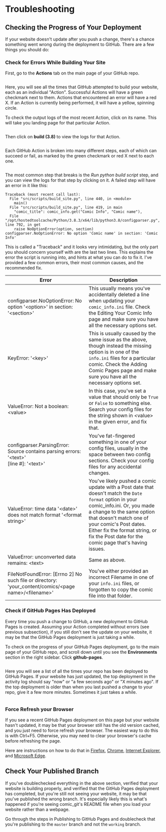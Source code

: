 # Troubleshooting

## Checking the Progress of Your Deployment

If your website doesn't update after you push a change, there's a chance something went wrong during the deployment to GitHub. There are a few things you should do:

### Check for Errors While Building Your Site

First, go to the **Actions** tab on the main page of your GitHub repo.

<figure><img src="https://raw.githubusercontent.com/ryanvilbrandt/comic_git/docs/docs/img/troubleshooting/repo-actions.png" alt=""><figcaption></figcaption></figure>

Here, you will see all the times that GitHub attempted to build your website, each as an individual "Action". Successful Actions will have a green checkmark next to them. Actions that encountered an error will have a red X. If an Action is currently being performed, it will have a yellow, spinning circle.

To check the output logs of the most recent Action, click on its name. This will take you landing page for that particular Action.

<figure><img src="https://raw.githubusercontent.com/ryanvilbrandt/comic_git/docs/docs/img/troubleshooting/actions-latest-build.png" alt=""><figcaption></figcaption></figure>

Then click on **build (3.8)** to view the logs for that Action.

<figure><img src="https://raw.githubusercontent.com/ryanvilbrandt/comic_git/docs/docs/img/troubleshooting/actions-build-38.png" alt=""><figcaption></figcaption></figure>

Each GitHub Action is broken into many different steps, each of which can succeed or fail, as marked by the green checkmark or red X next to each one.

<figure><img src="https://raw.githubusercontent.com/ryanvilbrandt/comic_git/docs/docs/img/troubleshooting/build-38-check-pipeline.png" alt=""><figcaption></figcaption></figure>

The most common step that breaks is the _Run python build script_ step, and you can view the logs for that step by clicking on it. A failed step will have an error in it like this:

```
Traceback (most recent call last):
  File "src/scripts/build_site.py", line 440, in <module>
    main()
  File "src/scripts/build_site.py", line 419, in main
    "comic_title": comic_info.get("Comic Info", "Comic name"),
  File "/opt/hostedtoolcache/Python/3.8.3/x64/lib/python3.8/configparser.py", line 792, in get
    raise NoOptionError(option, section)
configparser.NoOptionError: No option 'Comic name' in section: 'Comic Info'
```

This is called a "Traceback" and it looks very intimidating, but the only part you should concern yourself with are the last two lines. This explains the error the script is running into, and hints at what you can do to fix it. I've provided a few common errors, their most common causes, and the recommended fix.

| Error                                                                                                          | Description                                                                                                                                                                                                                                                                                                       |
| -------------------------------------------------------------------------------------------------------------- | ----------------------------------------------------------------------------------------------------------------------------------------------------------------------------------------------------------------------------------------------------------------------------------------------------------------- |
| configparser.NoOptionError: No option '\<option>' in section: '\<section>'                                     | This usually means you've accidentally deleted a line when updating your `comic_info.ini` file. Check the Editing Your Comic Info page and make sure you have all the necessary options set.                                                                                                                      |
| KeyError: '\<key>'                                                                                             | This is usually caused by the same issue as the above, though instead the missing option is in one of the `info.ini` files for a particular comic. Check the Adding Comic Pages page and make sure you have all the necessary options set.                                                                        |
| ValueError: Not a boolean: \<value>                                                                            | In this case, you've set a value that should only be `True` or `False` to something else. Search your config files for the string shown in \<value> in the given error, and fix that.                                                                                                                             |
| <p>configparser.ParsingError: Source contains parsing errors: '&#x3C;text>'<br>    [line #]: '&#x3C;text>'</p> | You've fat-fingered something in one of your config files, usually in the space between two config sections. Check your config files for any accidental changes.                                                                                                                                                  |
| ValueError: time data '\<date>' does not match format '\<format string>'                                       | You've likely pushed a comic update with a Post date that doesn't match the `Date format` option in your comic\_info.ini. Or, you made a change to the same option that doesn't match one of your comic's Post dates. Either fix the format string, or fix the Post date for the comic page that's having issues. |
| ValueError: unconverted data remains: \<text>                                                                  | Same as above.                                                                                                                                                                                                                                                                                                    |
| FileNotFoundError: \[Errno 2] No such file or directory: 'your\_content/comics/\<page name>/\<filename>'       | You've either provided an incorrect Filename in one of your `info.ini` files, or forgotten to copy the comic file into that folder.                                                                                                                                                                               |

### Check if GitHub Pages Has Deployed

Every time you push a change to GitHub, a new deployment to GitHub Pages is created. Assuming your Action completed without errors (see previous subsection), if you still don't see the update on your website, it may be that the GitHub Pages deployment is just taking a while.

To check on the progress of your GitHub Pages deployment, go to the main page of your GitHub repo, and scroll down until you see the **Environments** section in the right sidebar. Click **github-pages**.

<figure><img src="https://raw.githubusercontent.com/ryanvilbrandt/comic_git/docs/docs/img/troubleshooting/repo-environments.png" alt=""><figcaption></figcaption></figure>

Here you will see a list of all the times your repo has been deployed to GitHub Pages. If your website has just updated, the top deployment in the activity log should say "now" or "a few seconds ago" or "X minutes ago". If the top deployment is older than when you last pushed a change to your repo, give it a few more minutes. Sometimes it just takes a while.

<figure><img src="https://raw.githubusercontent.com/ryanvilbrandt/comic_git/docs/docs/img/troubleshooting/deployments.png" alt=""><figcaption></figcaption></figure>

### Force Refresh your Browser

If you see a recent GitHub Pages deployment on this page but your website hasn't updated, it may be that your browser still has the old version cached, and you just need to force refresh your browser. The easiest way to do this is with Ctrl+F5. Otherwise, you may need to clear your browser's cache before refreshing the page.

Here are instructions on how to do that in [Firefox](https://support.mozilla.org/en-US/kb/how-clear-firefox-cache), [Chrome](https://support.google.com/accounts/answer/32050), [Internet Explorer](https://support.microsoft.com/en-us/help/17438/windows-internet-explorer-view-delete-browsing-history), and [Microsoft Edge](https://support.microsoft.com/en-us/help/10607/microsoft-edge-view-delete-browser-history).

## Check Your Published Branch

If you've doublechecked everything in the above section, verified that your website is building properly, and verified that the GitHub Pages deployment has completed, but you're still not seeing your website, it may be that you've published the wrong branch. It's especially likely this is what's happened if you're seeing comic\_git's README file when you load your website rather than a webpage.

Go through the steps in Publishing to GitHub Pages and doublecheck that you're publishing to the `master` branch and not the `working` branch.
